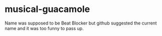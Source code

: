 # musical-guacamole
Name was supposed to be Beat Blocker but github suggested the current name and it was too funny to pass up.
